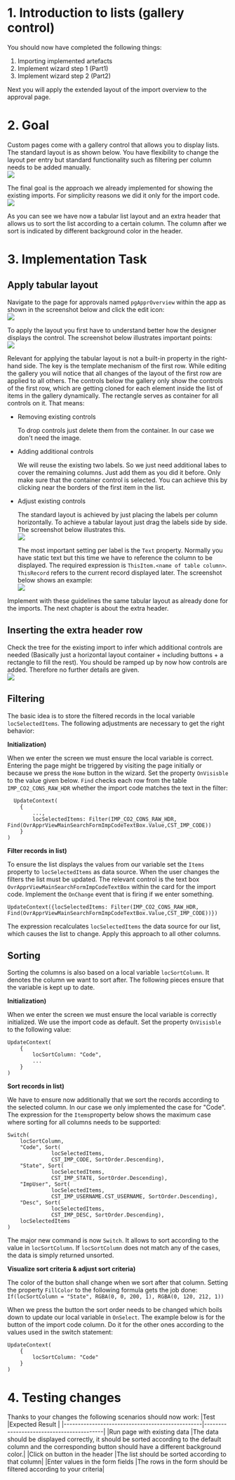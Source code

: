 # 1. Introduction to lists (gallery control)

You should now have completed the following things:

1. Importing implemented artefacts
2. Implement wizard step 1 (Part1)
3. Implement wizard step 2 (Part2)

Next you will apply the extended layout of the import overview to the approval page.

# 2. Goal

Custom pages come with a gallery control that allows you to display lists. The standard layout is as shown below. You have flexibility to change the layout per entry but standard functionality such as filtering per column needs to be added manually.
<br><img src="./images/appr_list_def_layout.png" /><br>

The final goal is the approach we already implemented for showing the existing imports. For simplicity reasons we did it only for the import code.
<br><img src="./images/appr_list_def_goal.png" /><br>

As you can see we have now a tabular list layout and an extra header that allows us to sort the list according to a certain column. The column after we sort is indicated by different background color in the header.

# 3. Implementation Task

## Apply tabular layout

Navigate to the page for approvals named `pgApprOverview` within the app as shown in the screenshot below and click the edit icon:
<br><img src="./images/appr_list_page.png" /><br>

To apply the layout you first have to understand better how the designer displays the control. The screenshot below illustrates important points:
<br><img src="./images/appr_list_ctrls_tree.png" /><br>

Relevant for applying the tabular layout is not a built-in property in the right-hand side. The key is the template mechanism of the first row. While editing the gallery you will notice that all changes of the layout of the first row are applied to all others. The controls below the gallery only show the controls of the first row, which are getting cloned for each element inside the list of items in the gallery dynamically. The rectangle serves as container for all controls on it. That means:
* Removing existing controls

  To drop controls just delete them from the container. In our case we don't need the image.

* Adding additional controls

  We will reuse the existing two labels. So we just need additional labes to cover the remaining columns. Just add them as you did it before. Only make sure that the container control is selected. You can achieve this by clicking near the borders of the first item in the list.

* Adjust existing controls

  The standard layout is achieved by just placing the labels per column horizontally. To achieve a tabular layout just drag the labels side by side. The screenshot below illustrates this.
  <br><img src="./images/appr_list_blueprint_ctrls.png" /><br>

  The most important setting per label is the `Text` property. Normally you have static text but this time we have to reference the column to be displayed. The required expression is `ThisItem.<name of table column>`. `ThisRecord` refers to the current record displayed later. The screenshot below shows an example:
  <br><img src="./images/appr_list_blueprint_ctrls_expr_labels.png" /><br>
  
Implement with these guidelines the same tabular layout as already done for the imports. The next chapter is about the extra header.

## Inserting the extra header row

Check the tree for the existing import to infer which additional controls are needed (Basically just a horizontal layout container + including buttons + a rectangle to fill the rest). You should be ramped up by now how controls are added. Therefore no further details are given.
<br><img src="./images/appr_list_blueprint_hdr_ctrls.png" /><br>

## Filtering

The basic idea is to store the filtered records in the local variable `locSelectedItems`. The following adjustments are necessary to get the right behavior:

**Initialization)**

When we enter the screen we must ensure the local variable is correct. Entering the page might be triggered by visiting the page initially or because we press the `Home` button in the wizard. Set the property `OnVisisble` to the value given below. `Find` checks each row from the table `IMP_CO2_CONS_RAW_HDR` whether the import code matches the text in the filter:
```
  UpdateContext(
    {
        ...,
        locSelectedItems: Filter(IMP_CO2_CONS_RAW_HDR, Find(OvrApprViewMainSearchFormImpCodeTextBox.Value,CST_IMP_CODE))
    }
)   
```
  
**Filter records in list)**

To ensure the list displays the values from our variable set the `Items` property to `locSelectedItems` as data source. When the user changes the filters the list must be updated. The relevant control is the text box `OvrApprViewMainSearchFormImpCodeTextBox` within the card for the import code. Implement the `OnChange` event that is firing if we enter something.
```
UpdateContext({locSelectedItems: Filter(IMP_CO2_CONS_RAW_HDR, Find(OvrApprViewMainSearchFormImpCodeTextBox.Value,CST_IMP_CODE))})
```
  The expression recalculates `locSelectedItems` the data source for our list, which causes the list to change. Apply this approach to all other columns.

## Sorting

Sorting the columns is also based on a local variable `locSortColumn`. It denotes the column we want to sort after. The following pieces ensure that the variable is kept up to date.

**Initialization)**

When we enter the screen we must ensure the local variable is correctly initialized. We use the import code as default. Set the property `OnVisisble` to the following value:
```
UpdateContext(
    {
        locSortColumn: "Code",
        ...
    }
)     
```

**Sort records in list)**

We have to ensure now additionally that we sort the records according to the selected column. In our case we only implemented the case for "Code". The expression for the `Items`property below shows the maximum case where sorting for all columns needs to be supported:
```
Switch(
    locSortColumn,
    "Code", Sort(
              locSelectedItems, 
              CST_IMP_CODE, SortOrder.Descending),
    "State", Sort(
              locSelectedItems, 
              CST_IMP_STATE, SortOrder.Descending),
    "ImpUser", Sort(
              locSelectedItems, 
              CST_IMP_USERNAME.CST_USERNAME, SortOrder.Descending),
    "Desc", Sort( 
              locSelectedItems, 
              CST_IMP_DESC, SortOrder.Descending),    
    locSelectedItems
)
```
The major new command is now `Switch`. It allows to sort according to the value in `locSortColumn`. If `locSortColumn` does not match any of the cases, the data is simply returned unsorted.

**Visualize sort criteria & adjust sort criteria)**

The color of the button shall change when we sort after that column. Setting the property `FillColor` to the following formula gets the job done: `If(locSortColumn = "State", RGBA(0, 0, 200, 1), RGBA(0, 120, 212, 1))`

When we press the button the sort order needs to be changed which boils down to update our local variable in `OnSelect`. The example below is for the button of the import code column. Do it for the other ones according to the values used in the switch statement:

```
UpdateContext(
    {
        locSortColumn: "Code"
    }
)
```

# 4. Testing changes

Thanks to your changes the following scenarios should now work:
|Test                                             |Expected Result                          |
|-------------------------------------------------|------------------------------------------|
|Run page with existing data  |The data should be displayed correctly, it should be sorted according to the default column and the corresponding button should have a different background color.|
|Click on button in the header |The list should be sorted according to that column|
|Enter values in the form fields |The rows in the form should be filtered according to your criteria|

